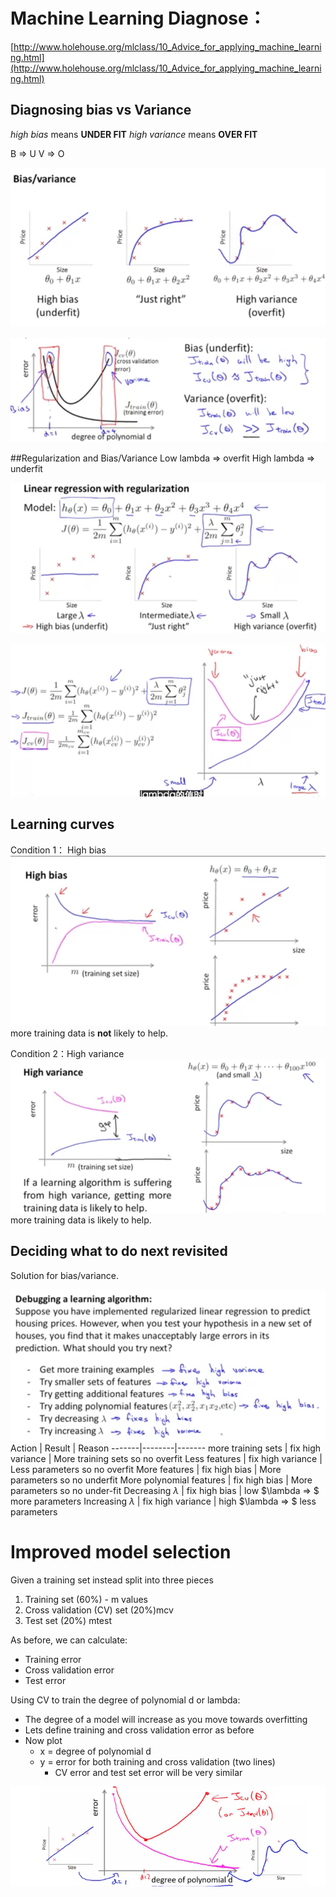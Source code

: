 # Machine Learning Diagnose：

[http://www.holehouse.org/mlclass/10_Advice_for_applying_machine_learning.html](http://www.holehouse.org/mlclass/10_Advice_for_applying_machine_learning.html)

## Diagnosing bias vs Variance
_high bias_ means __UNDER FIT__
_high variance_ means __OVER FIT__

B => U 
V => O

![png](/images/2016-03-07-MLDiagnose/1457341545509.png)

![png](/images/2016-03-07-MLDiagnose/1457341777493.png)

##Regularization and Bias/Variance
Low lambda => overfit
High lambda => underfit

![png](/images/2016-03-07-MLDiagnose/1457341842806.png)

![png](/images/2016-03-07-MLDiagnose/1457341978208.png)


## Learning curves
Condition 1： High  bias
![png](/images/2016-03-07-MLDiagnose/1457341307212.png)
more training data is __not__ likely to help.

Condition 2：High variance
![png](/images/2016-03-07-MLDiagnose/1457341349249.png)
more training data is likely to help.

## Deciding what to do next revisited
Solution for bias/variance.

![png](/images/2016-03-07-MLDiagnose/1457342126653.png)
Action | Result  | Reason
-------|--------|-------
more training sets | fix high variance | More training sets so no overfit
Less features | fix high variance | Less parameters so no overfit
More features | fix high bias | More parameters so no underfit
More polynomial features | fix high bias | More parameters so no under-fit
Decreasing $\lambda$ | fix high bias | low $\lambda => $ more parameters
Increasing $\lambda$ | fix high variance | high $\lambda => $ less parameters


# Improved model selection
Given a training set instead split into three pieces
1. Training set (60%) - m values
2. Cross validation (CV) set (20%)mcv
3. Test set (20%) mtest 

As before, we can calculate:
- Training error
- Cross validation error
- Test error

Using CV to train the degree of polynomial d or lambda:
- The degree of a model will increase as you move towards overfitting
- Lets define training and cross validation error as before
- Now plot 
	- x = degree of polynomial d
	- y = error for both training and cross validation (two lines)
		- CV error and test set error will be very similar 

![png](/images/2016-03-07-MLDiagnose/1457343469186.png)
